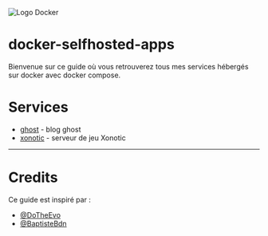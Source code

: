 ![Logo Docker](https://www.docker.com/wp-content/uploads/2022/03/horizontal-logo-monochromatic-white.png)

  
# docker-selfhosted-apps

Bienvenue sur ce guide où vous retrouverez tous mes services hébergés sur docker avec docker compose.

# Services

* [ghost](ghost/) - blog ghost
* [xonotic](xonotic/) - serveur de jeu Xonotic


---

# Credits

Ce guide est inspiré par :
* [@DoTheEvo](https://github.com/DoTheEvo/selfhosted-apps-docker)
* [@BaptisteBdn](https://github.com/BaptisteBdn/docker-selfhosted-apps)
